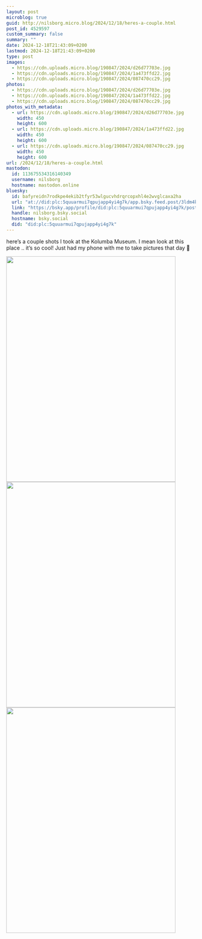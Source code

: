 ```yaml
---
layout: post
microblog: true
guid: http://nilsborg.micro.blog/2024/12/18/heres-a-couple.html
post_id: 4529597
custom_summary: false
summary: ""
date: 2024-12-18T21:43:09+0200
lastmod: 2024-12-18T21:43:09+0200
type: post
images:
  - https://cdn.uploads.micro.blog/190847/2024/d26d77703e.jpg
  - https://cdn.uploads.micro.blog/190847/2024/1a473ffd22.jpg
  - https://cdn.uploads.micro.blog/190847/2024/087470cc29.jpg
photos:
  - https://cdn.uploads.micro.blog/190847/2024/d26d77703e.jpg
  - https://cdn.uploads.micro.blog/190847/2024/1a473ffd22.jpg
  - https://cdn.uploads.micro.blog/190847/2024/087470cc29.jpg
photos_with_metadata:
  - url: https://cdn.uploads.micro.blog/190847/2024/d26d77703e.jpg
    width: 450
    height: 600
  - url: https://cdn.uploads.micro.blog/190847/2024/1a473ffd22.jpg
    width: 450
    height: 600
  - url: https://cdn.uploads.micro.blog/190847/2024/087470cc29.jpg
    width: 450
    height: 600
url: /2024/12/18/heres-a-couple.html
mastodon:
  id: 113675534316140349
  username: nilsborg
  hostname: mastodon.online
bluesky:
  id: bafyreidn7rodkpe4ekib2tfyr53wlgucvhdrqrcopxhl4e2wvglcaxa2ha
  url: "at://did:plc:5quuarmui7qpujapp4yi4g7k/app.bsky.feed.post/3ldm4kdhhqe23"
  link: "https://bsky.app/profile/did:plc:5quuarmui7qpujapp4yi4g7k/post/3ldm4kdhhqe23"
  handle: nilsborg.bsky.social
  hostname: bsky.social
  did: "did:plc:5quuarmui7qpujapp4yi4g7k"
---
```


here’s a couple shots I took at the Kolumba Museum. I mean look at this place .. it’s so cool!
Just had my phone with me to take pictures that day 🤦

<img src="images/2024/d26d77703e.jpg" width="450" height="600" alt=""><img src="images/2024/1a473ffd22.jpg" width="450" height="600" alt=""><img src="images/2024/087470cc29.jpg" width="450" height="600" alt="">
